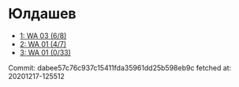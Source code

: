 # Юлдашев
- [1: WA 03 (6/8)](1.md)
- [2: WA 01 (4/7)](2.md)
- [3: WA 01 (0/33)](3.md)

Commit: dabee57c76c937c15411fda35961dd25b598eb9c
 fetched at: 20201217-125512
